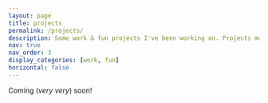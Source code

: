 ```yaml
---
layout: page
title: projects
permalink: /projects/
description: Some work & fun projects I've been working on. Projects marked with a ✅ are completed, and projects marked with a 🛠️ are currently ongoing.
nav: true
nav_order: 3
display_categories: [work, fun]
horizontal: false
---
```


Coming (*very very*) soon!
